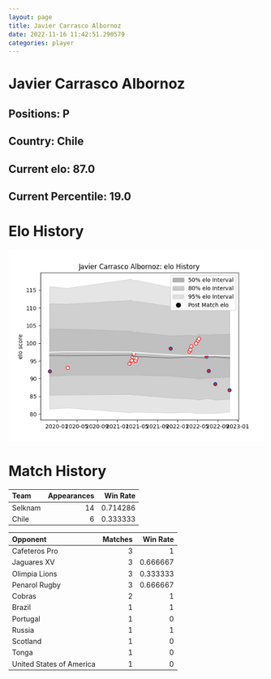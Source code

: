 ```yaml
---  
layout: page  
title: Javier Carrasco Albornoz  
date: 2022-11-16 11:42:51.290579  
categories: player  
---
```

# Javier Carrasco Albornoz

## Positions: P

## Country: Chile

## Current elo: 87.0

## Current Percentile: 19.0

# Elo History


![elo history](history_JavierCarrascoAlbornoz.png)
# Match History


| Team    |   Appearances |   Win Rate |
|:--------|--------------:|-----------:|
| Selknam |            14 |   0.714286 |
| Chile   |             6 |   0.333333 |

| Opponent                 |   Matches |   Win Rate |
|:-------------------------|----------:|-----------:|
| Cafeteros Pro            |         3 |   1        |
| Jaguares XV              |         3 |   0.666667 |
| Olimpia Lions            |         3 |   0.333333 |
| Penarol Rugby            |         3 |   0.666667 |
| Cobras                   |         2 |   1        |
| Brazil                   |         1 |   1        |
| Portugal                 |         1 |   0        |
| Russia                   |         1 |   1        |
| Scotland                 |         1 |   0        |
| Tonga                    |         1 |   0        |
| United States of America |         1 |   0        |